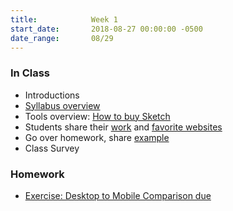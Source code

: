 ```yaml
---
title:            Week 1
start_date:       2018-08-27 00:00:00 -0500
date_range:       08/29
---
```


### In Class

- Introductions
- [Syllabus overview](https://docs.google.com/document/d/1V7504N3Vpyv_-5vdzhIp39zikoc0iJ6mCHj3sZfLlE8/edit?usp=sharing)
- Tools overview: [How to buy Sketch](https://www.sketchapp.com/store/edu/)
- Students share their [work](https://drive.google.com/open?id=1xqlT_czPk1edqu9dNd8H354QLht1NUOf) and [favorite websites](https://docs.google.com/document/d/103racZo5lPtYZC4FlrQgUxsRix3QpCZWJ5eV6XPr-m0/edit?usp=sharing)
- Go over homework, share [example](https://docs.google.com/presentation/d/1iLrujftrWpDkorkkSAKI7o9BdqkS31ui1E_FsLENLLE/edit?usp=sharing)
- Class Survey

### Homework

- [Exercise: Desktop to Mobile Comparison due](../projects/comparison)
